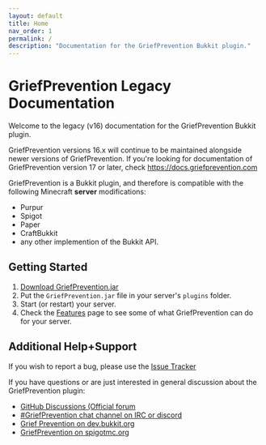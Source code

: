 ```yaml
---
layout: default
title: Home
nav_order: 1
permalink: /
description: "Documentation for the GriefPrevention Bukkit plugin."
---
```


# GriefPrevention Legacy Documentation

Welcome to the legacy (v16) documentation for the GriefPrevention Bukkit plugin.

GriefPrevention versions 16.x will continue to be maintained alongside newer versions of GriefPrevention. If you're looking for documentation of GriefPrevention version 17 or later, check <https://docs.griefprevention.com>

GriefPrevention is a Bukkit plugin, and therefore is compatible with the following Minecraft **server** modifications:
- Purpur
- Spigot
- Paper
- CraftBukkit
- any other implemention of the Bukkit API.

## Getting Started

<!-- TODO: Link to last v16 release when v20 is official -->
1. <a href="https://github.com/TechFortress/GriefPrevention/releases/latest" target="_blank">Download GriefPrevention.jar</a>
1. Put the `GriefPrevention.jar` file in your server's `plugins` folder.
1. Start (or restart) your server.
1. Check the [Features](features/) page to see some of what GriefPrevention can do for your server.

## Additional Help+Support

If you wish to report a bug, please use the [Issue Tracker](https://github.com/GriefPrevention/GriefPrevention/issues)

If you have questions or are just interested in general discussion about the GriefPrevention plugin:

- [GitHub Discussions (Official forum](https://github.com/GriefPrevention/GriefPrevention/discussions)
- [#GriefPrevention chat channel on IRC or discord](https://griefprevention.com/chat)
- [Grief Prevention on dev.bukkit.org](https://dev.bukkit.org/projects/grief-prevention)
- [GriefPrevention on spigotmc.org](https://www.spigotmc.org/resources/griefprevention.1884/)

